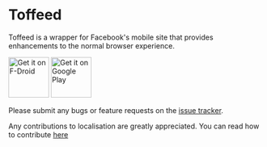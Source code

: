 # Toffeed
Toffeed is a wrapper for Facebook's mobile site that provides enhancements to the normal browser experience.

<a href="https://f-droid.org/repository/browse/?fdid=me.jakelane.wrapperforfacebook" target="_blank">
<img src="https://f-droid.org/badge/get-it-on.png" alt="Get it on F-Droid" height="80"/></a>
<a href="https://play.google.com/store/apps/details?id=me.jakelane.wrapperforfacebook" target="_blank">
<img src="https://play.google.com/intl/en_us/badges/images/generic/en-play-badge.png" alt="Get it on Google Play" height="80"/></a>

Please submit any bugs or feature requests on the [issue tracker](https://github.com/JakeLane/Toffeed/issues/new).

Any contributions to localisation are greatly appreciated. You can read how to contribute [here](https://github.com/JakeLane/Toffeed/wiki/Localisation)
